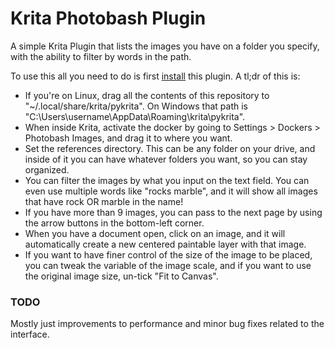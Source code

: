 # Krita Photobash Plugin

A simple Krita Plugin that lists the images you have on a folder you specify, with the ability to filter by words in the path. 

To use this all you need to do is first [install](https://docs.krita.org/en/user_manual/python_scripting/krita_python_plugin_howto.html) this plugin. A tl;dr of this is: 
- If you're on Linux, drag all the contents of this repository to "~/.local/share/krita/pykrita". On Windows that path is "C:\Users\username\AppData\Roaming\krita\pykrita". 
- When inside Krita, activate the docker by going to Settings > Dockers > Photobash Images, and drag it to where you want. 
- Set the references directory. This can be any folder on your drive, and inside of it you can have whatever folders you want, so you can stay organized.
- You can filter the images by what you input on the text field. You can even use multiple words like "rocks marble", and it will show all images that have rock OR marble in the name! 
- If you have more than 9 images, you can pass to the next page by using the arrow buttons in the bottom-left corner. 
- When you have a document open, click on an image, and it will automatically create a new centered paintable layer with that image.
- If you want to have finer control of the size of the image to be placed, you can tweak the variable of the image scale, and if you want to use the original image size, un-tick "Fit to Canvas".

### TODO

Mostly just improvements to performance and minor bug fixes related to the interface. 